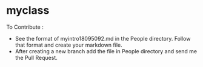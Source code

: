 # myclass
To Contribute :
- See the format of myintro18095092.md in the People directory. Follow that format and create your markdown file.
- After creating a new branch add the file in People directory and send me the Pull Request.

